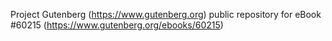 Project Gutenberg (https://www.gutenberg.org) public repository for
eBook #60215 (https://www.gutenberg.org/ebooks/60215)
